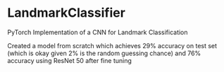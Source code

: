 # LandmarkClassifier
PyTorch Implementation of a CNN for Landmark Classification

Created a model from scratch which achieves 29% accuracy on test set (which is okay given 2% is the random guessing chance) and 76% accuracy using ResNet 50 after fine tuning
